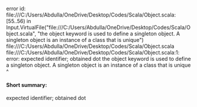 error id: file:///C:/Users/Abdulla/OneDrive/Desktop/Codes/Scala/Object.scala:[55..56) in Input.VirtualFile("file:///C:/Users/Abdulla/OneDrive/Desktop/Codes/Scala/Object.scala", "the object keyword is used to define a singleton object. A singleton object is an instance of a class that is unique")
file:///C:/Users/Abdulla/OneDrive/Desktop/Codes/Scala/Object.scala
file:///C:/Users/Abdulla/OneDrive/Desktop/Codes/Scala/Object.scala:1: error: expected identifier; obtained dot
the object keyword is used to define a singleton object. A singleton object is an instance of a class that is unique
                                                       ^
#### Short summary: 

expected identifier; obtained dot